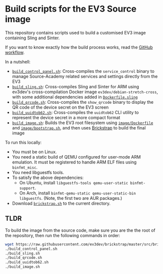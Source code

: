 # Build scripts for the EV3 Source image

This repository contains scripts used to build a customised EV3 image containing Sling and Sinter.

If you want to know exactly how the build process works, read the [GitHub workflow](.github/workflows/build.yml).

In a nutshell:

- [`build_control_panel.sh`](./build_control_panel.sh): Cross-compiles the `service_control` binary to manage Source-Academy related services and settings directly from the EV3
- [`build_sling.sh`](./build_sling.sh): Cross-compiles Sling and Sinter for ARM using ev3dev's cross-compilation Docker image `ev3dev/debian-stretch-cross`, with some additional dependencies added in [`Dockerfile.sling`](./Dockerfile.sling)
- [`build_qrcode.sh`](./build_qrcode.sh): Cross-compiles the `show_qrcode` binary to display the QR code of the device secret on the EV3 screen
- [`build_uuidtob62.sh`](./build_uuidtob62.sh): Cross-compiles the `uuidtob62` CLI utility to represent the device secret in a more compact format
- [`build_image.sh`](./build_image.sh): Builds the EV3 root filesystem using [`image/Dockerfile`](image/Dockerfile) and [`image/bootstrap.sh`](image/bootstrap.sh), and then uses [Brickstrap](https://github.com/ev3dev/brickstrap) to build the final image

To run this locally:

- You must be on Linux.
- You need a static build of QEMU configured for user-mode ARM emulation. It must be registered to handle ARM ELF files using `binfmt_misc`.
- You need libguestfs tools.
- To satisfy the above dependencies:
  - On Ubuntu, install `libguestfs-tools qemu-user-static binfmt-support`.
  - On Arch, install `binfmt-qemu-static qemu-user-static-bin libguestfs`. (Note, the first two are AUR packages.)
- Download [`brickstrap.sh`](https://raw.githubusercontent.com/ev3dev/brickstrap/master/src/brickstrap.sh) to the current directory.

## TLDR

To build the image from the source code, make sure you are the the root of the repository, then run the following commands in order:

```bash
wget https://raw.githubusercontent.com/ev3dev/brickstrap/master/src/brickstrap.sh
./build_control_panel.sh
./build_sling.sh
./build_qrcode.sh
./build_uuidtob62.sh
./build_image.sh
```
